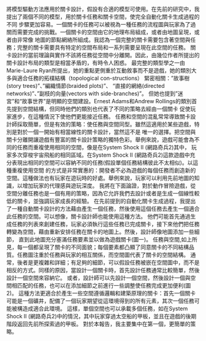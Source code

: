 將模型驅動方法應用於關卡設計，假設有合適的模型可使用。在先前的研究中，我提出了兩個不同的模型，用於關卡任務和關卡空間，使完全自動化關卡生成過程的不同
步驟更加容易。一個關卡的任務可以被視為一種任務的流程圖與玩家為了過關而需要完成的挑戰。一個關卡的空間由它的地理布局組成，或者由地圖呈現，或者由非常像
地圖的節點網絡所組成。我認為一個完整的關卡需要包含著空間與任務；完整的關卡需要具有特定的空間布局和一系列需要呈現在此空間的任務。
關卡設計的當前理論與實作不該將任務從空間中分離開。因此，由幾位作者所提出的關卡設計布局的類型是相當矛盾的，有時令人困惑。
最完整的類型學之一由Marie-Laure Ryan所提出，她的重點更側重於互動敘事而不是遊戲，她的類別大多與適合任務的拓樸結構（topological con-structions）
緊密相關：”故事樹(story trees)”、”編織情節(braided plots)”、 “直接的網絡(directed networks)”、”副枝的向量(vectors with side-branches)”。
但她也提到”迷宮”和“故事世界”是明顯的空間建設。Ernest Adams和Andrew Rollings的類別首先提到空間結構，但同時他們的類別也代表了不同的策略去經由一個關卡
促使玩家進步，在這種情況下使他們更能接近任務。
任務和空間的混亂常常導致關卡設計師採取簡單，但是有效的策略：使任務與空間同型。雖然這適用於某些遊戲，特別是對於一個一開始有相當線性的關卡設計，當然這不是
唯一的選擇。把空間與關卡分離開讓遊戲有豐富的關卡設計策略的獨特色彩。舉例來說，遊戲可能會為不同的任務而重複使用相同的空間，像是在System Shock II (網路奇兵2)其中，
玩家多次穿梭宇宙飛船的相同區域。在System Shock II (網路奇兵2)這款遊戲中充分表現出相同的空間可以容納不同的任務(假設單個任務結構彼此不太相似)。以這種重複使用空間
的方式是非常實惠的：開發者不必為遊戲的每個任務而創造新的空間。這種做法也有玩家在遊玩時的好處。舉例來說，玩家可以利用先前地圖的知識，以增加玩家的代理感與遊玩深度。
我將在下面論證，對於動作冒險遊戲，從空間分離任務也是一個有用的策略，因為它允許我們去設計或者是生成一個線性較低的關卡，並強調玩家成長的經驗。
在先前提到的自動化關卡生成過程，我提出了一種自動關卡設計的方法藉由產生一個任務，然後使用這個任務去產生一個適合此任務的空間。可以想像，關卡設計師也能使用這種方法。
他們可能首先通過生成任務的列表來創建任務，玩家必須執行這些任務已完成關卡，接下來他們把任務轉變為空間，藉由重新安排任務在關卡的地圖上。然後，設計師像地圖添加一些細節，
直到此地圖充分塞滿任務要素並以做為遊戲關卡(圖一)。
任務與空間,如上所見，每一個都呈現了關卡的不同面貌；每個要素都凸顯了同意關卡的不同結構品質。任務圖注重於任務與玩家的相互關係，而空間圖代表了關卡的空間結構。
通常，後者是更複雜和詳細；有足夠的細節，可以假設任務被嵌在空間圖中，而不是相反的方式。同樣的原因，當設計一個關卡時，首先設計任務通常比較簡單，然後設計一個空間來容納它。
或者，設計師可以先設計一個空間，然後設計一個與空間相匹配的任務，也可以在添加細節之前進行一些調整使任務完成更加便利(圖2)。
這種方法更適合於產生一些空間遵循邏輯和建築原理的關卡：首先一個關卡可能是一個礦井，配備了一個玩家期望從這環境得到的所有元素，其次一個任務可能被構造成適合此環境。
這樣，單個空間也可以承載多個任務，如在System Shock II (網路奇兵2)中的情況，其中玩家穿過太空船的甲板，並且在遊戲的後期階段返回先前所探索過的甲板。
對於本報告，我主要集中在第一個，更簡單的策略。
